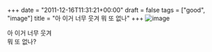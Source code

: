 +++
date = "2011-12-16T11:31:21+00:00"
draft = false
tags = ["good", "image"]
title = "아 이거 너무 웃겨 뭐 또 없나"
+++
![image](/tumblr_img/2011-12-16--/7023712cff55332cbeb4ac64aee9581ab7e353573f654d5c90306f3cdaee52fe.jpg)



아 이거 너무 웃겨  
뭐 또 없나?
